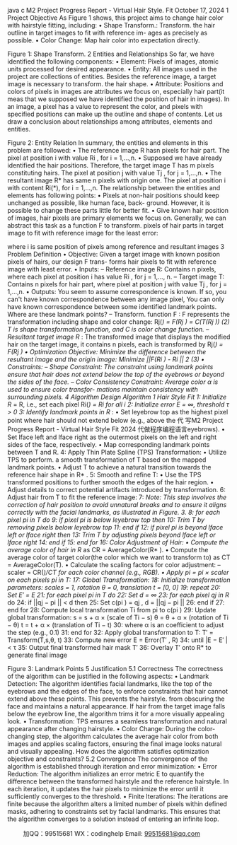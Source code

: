 java c
M2 Project Progress Report - Virtual Hair Style. Fit 
October   17, 2024
1          Project Objective 
As Figure 1 shows, this   project   aims   to   change   hair   color   with   hairstyle   fitting,   including:
• Shape Transform.: Transform. the hair outline   in   target   images   to   fit   with   reference   im-   ages as precisely as possible.
• Color Change: Map   hair   color   into   expectation   directly.
                                                                                                                
Figure   1:   Shape   Transform.
2 Entities and Relationships 
So   far, we   have   identified   the   following   components:
• Element: Pixels of images, atomic units processed for desired appearance.
• Entity: All images used in the   project   are   collections   of entities.    Besides the   reference   image, a target image is necessary to transform. the hair   shape.
• Attribute: Positions   and   colors   of   pixels   in   images   are   attributes   we   focus   on, especially hair part(it meas that we   supposed we have   identified   the   position   of hair   in   images).   In   an   image,   a   pixel   has   a   value   to   represent   the   color,   and   pixels   with   specified   positions   can make up the outline and   shape of contents.
Let us draw a conclusion about relationships among attributes,   elements   and   entities.

Figure   2:   Entity   Relation
In summary, the entities and elements in this problem   are   followed:
•    The reference image   R hasn pixels for hair   part.    The pixel   at position   i with   value   Ri   ,   for   i   =   1,...,n.
•    Supposed   we   have   already   identified   the   hair   positions.    Therefore,   the   target   image   T   has   m   pixels   constituting   hairs.   The   pixel   at   position   j   with   value   Tj   , for   j   =   1,...,n.
•    The resultant image   R*    has   same   n pixels   with   origin   one.    The pixel   at position   i with   content   Ri(*), for   i   =   1,...,n.
The relationship between the entities   and elements has following points:
•    Pixels   at   non-hair positions   should keep unchanged   as possible,   like   human   face,   back-   ground.   However, it   is   possible   to   change   these   parts   little   for   better   fit.
• Give   known   hair   position   of   images, hair   pixels   are   primary   elements   we   focus   on.
Generally,   we   can   abstract   this   task   as   a   function   F to   transform. pixels   of hair parts   in   target   image to fit with reference image for the least   error:

where i is same position of   pixels among reference and resultant images
3 Problem Definition 
• Objective: Given   a   target   image   with   known   position   pixels   of   hairs, our   design   F   trans-   forms hair pixels to fit with reference image with least error.
• Inputs: 
– Reference image R: Contains   n   pixels, where   each   pixel   at   position   i   has   value   Ri   ,   for   j   =   1,...,   n.
–    Target image T: Contains   n   pixels   for   hair   part,   where   pixel   at   position   j   with   value   Tj   , for   j   =   1,...,n.
• Outputs: 
You seem to assume correspondence   is   known.   If so, you can't   have   known correspondence   between any   image   pixel, You can only   have   known correspondence between some   identified landmark   points. Where are these landmark   points?
–    Transform. function F : F represents the   transformation including shape and color   change:
Rj(*)   = F(Rj   ) = C(T(Rj   ))                                                                                                                  (2)
T is shape transformation function, and C is   color   change function.
– Resultant target image R* : The   transformed   image   that   displays   the   modified   hair
on   the   target   image, it   contains   n   pixels, each   is   transformed   by   Rj(*)   = F(Rj   )
• Optimization Objective: Minimize the   difference between the resultant   image   and   the   origin image:
Minimize            ||F(Ri   ) - Ri   ||   2                                                                                                                                                                                       (3)
• Constraints:
–    Shape Constraint: The constraint using landmark points ensure   that hair   does   not   extend   below   the   top   of   the   eyebrows   or   beyond   the   sides   of   the   face.
–    Color Consistency Constraint: Average   color   α is used to   ensure   color   transfor-   mations maintain consistency   with surrounding pixels.
4 Algorithm Design 
Algorithm 1 Hair   Style   Fit
1:    Initialize   R*    =   R,   i.e.,   set   each   pixel   Ri(*)   =   Ri      for   all   i
2:    Initialize   error   E   =   ∞,   threshold   τ   >   0
3: Identify landmark points in R* : 
•    Set   leyebrow top    as   the   highest   pixel   point   where   hair   should   not   extend   below   (e.g.,   above   the   代 写M2 Project Progress Report - Virtual Hair Style Fit 2024
代做程序编程语言eyebrows).
•    Set   lface left    and   lface right    as   the   outermost   pixels   on   the   left   and   right   sides   of the   face, respectively.
•    Map corresponding landmark points between T and R.
4: Apply Thin Plate Spline (TPS) Transformation: 
•    Utilize TPS to perform. a smooth transformation of T based   on the mapped landmark   points.
•    Adjust   T   to   achieve   a   natural   transition   towards   the   reference   hair   shape   in   R*   .
5: Smooth and refine T: 
• Use   the   TPS   transformed   positions   to   further   smooth   the   edges   of   the   hair   region.
•    Adjust details to correct potential artifacts introduced by transformation.
6: Adjust hair from T to fit the reference image: 
7: *Note: This   step involves the correction   of hair position to   avoid   unnatural   breaks   and   to   ensure   it   aligns   correctly   with   the   facial   landmarks, as   illustrated   in   Figure.   3.
8: for each   pixel   pi   in   T do 
9: if pixel pi   is below leyebrow top then 
10:                                                 Trim   T   by   removing   pixels   below   leyebrow top
11: end if 
12: if pixel   pi   is beyond lface   left or lface right then 
13:                                              Trim T by adjusting pixels beyond lface   left or lface right
14: end if 
15: end for 
16: Color Adjustment of Hair: 
• Compute   the   average   color   of   hair   in   R*    as   CR      = AverageColor(R*   ).
•    Compute the   average   color   of target   color(the   color   which   we   want to transform   to)   as   CT      = AverageColor(T).
•    Calculate the scaling factors for color adjustment:
– scaler      = CR(*)/CT      for   each   color   channel   (e.g., RGB).
•    Apply   pi      = pi      × scaler   on   each   pixels   pi   in   T:
17: Global Transformation: 
18:      Initialize   transformation   parameters:   scales   =   1, rotation   θ   = 0, translation   t   =   [0,   0]
19: repeat 
20:                              Set   E′ =   E
21: for each   pixel   pi   in   T do 
22:                                                 Set   d   =   ∞
23: for each   pixel   qj      in   R* do 
24: if ||qj      −   pi   ||   < d then 
25:                                                                                              Set   c(pi   )   =   qj   ,   d   =   ||qj      −   pi   ||
26: end if 
27: end for 
28:                                                 Compute   local   transformation   Ti      from   pi   to   c(pi   )
29: Update global transformation: 
s =   s + α   × (scale   of   Ti      − s)
θ   = θ + α   ×   (rotation   of   Ti      − θ)
t = t + α   × (translation   of   Ti      −   t)
30:                                                 where   α is   an   coefficient   to   adjust   the   step   (e.g.,   0.1)
31: end for 
32:                         Apply   global   transformation   to   T:   T′ = Transform(T,s,θ,   t)
33:                              Compute   new   error   E   = Error(T′ ,   R)
34: until |E − E′ |   < τ
35:      Output   final   transformed   hair   mask   T′ 
36:      Overlay   T′ onto   R*    to   generate   final   image

Figure 3:   Landmark Points
5          Justification 
5.1 Correctness 
The correctness of the algorithm can   be   justified in the following aspects:
• Landmark Detection: The    algorithm   identifies   facial   landmarks,    like   the   top   of   the   eyebrows and the edges of the face,   to   enforce   constraints   that hair   cannot   extend   above   these points.   This prevents the hairstyle. from obscuring the face   and maintains   a   natural   appearance.      If hair   from   the   target   image   falls   below   the   eyebrow   line,   the   algorithm   trims it for a more visually   appealing look.
• Transformation: TPS ensures   a   seamless   transformation   and   natural   appearance   after   changing hairstyle.
• Color Change: During   the   color-changing   step, the   algorithm   calculates   the   average   hair color   from   both   images   and   applies   scaling   factors, ensuring   the   final   image   looks   natural   and visually appealing.
How does the algorithm satisfies optimization objective and   constraints?
5.2 Convergence 
The convergence of the algorithm is established through iteration and error minimization:
• Error Reduction: The algorithm initializes   an error metric   E to   quantify   the   difference   between   the   transformed   hairstyle   and   the   reference   hairstyle. In   each   iteration, it   updates the hair pixels to minimize the error until it sufficiently converges to the   threshold.
• Finite Iterations: The iterations are finite because the algorithm alters a limited number   of   pixels   within   defined   masks,   adhering   to   constraints   set   by   facial   landmarks.      This   ensures that the algorithm converges to a solution instead   of entering   an infinite   loop.



         
加QQ：99515681  WX：codinghelp  Email: 99515681@qq.com

